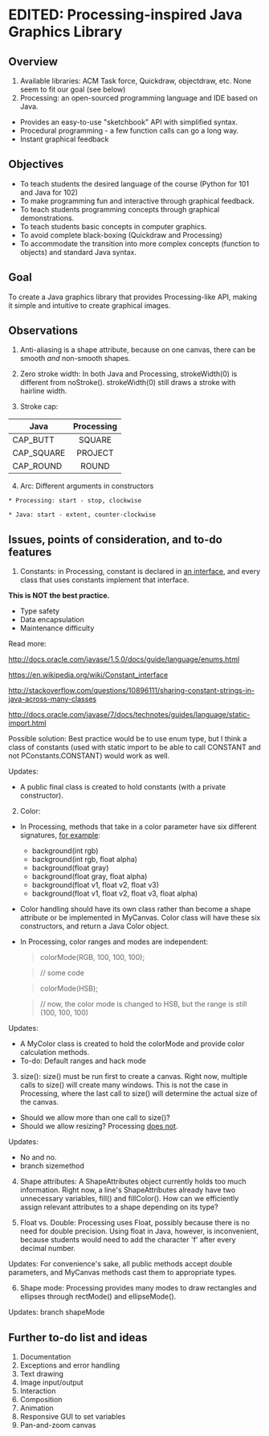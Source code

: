 EDITED: Processing-inspired Java Graphics Library
==========================================


Overview
------
1. Available libraries: ACM Task force, Quickdraw, objectdraw, etc. None seem to fit our goal (see below)
2. Processing: an open-sourced programming language and IDE based on Java.
  * Provides an easy-to-use "sketchbook" API with simplified syntax.
  * Procedural programming - a few function calls can go a long way.
  * Instant graphical feedback

Objectives
------
- To teach students the desired language of the course (Python for 101 and Java for 102)
- To make programming fun and interactive through graphical feedback.
- To teach students programming concepts through graphical demonstrations.
- To teach students basic concepts in computer graphics.
- To avoid complete black-boxing (Quickdraw and Processing)
- To accommodate the transition into more complex concepts (function to
objects) and standard Java syntax.

Goal
------
To create a Java graphics library that provides Processing-like API, making it simple and intuitive to create graphical images.


Observations
--------
  1. Anti-aliasing is a shape attribute, because on one canvas, there can be
smooth _and_ non-smooth shapes.

  2. Zero stroke width: In both Java and Processing, strokeWidth(0) is different
from noStroke(). strokeWidth(0) still draws a stroke with hairline width.

  3. Stroke cap:

| Java          | Processing   |
| ------------- |:-------------:|
| CAP_BUTT      | SQUARE       |
| CAP_SQUARE    | PROJECT      |
| CAP_ROUND     | ROUND        |

  4. Arc: Different arguments in constructors

    * Processing: start - stop, clockwise

    * Java: start - extent, counter-clockwise

Issues, points of consideration, and to-do features
------
1. Constants: in Processing, constant is declared in [an interface], and
every class that uses constants implement that interface.

  **This is NOT the best practice.**

  * Type safety
  * Data encapsulation
  * Maintenance difficulty

  Read more:

  http://docs.oracle.com/javase/1.5.0/docs/guide/language/enums.html

  https://en.wikipedia.org/wiki/Constant_interface

  http://stackoverflow.com/questions/10896111/sharing-constant-strings-in-java-across-many-classes

  http://docs.oracle.com/javase/7/docs/technotes/guides/language/static-import.html

  Possible solution: Best practice would be to use enum type, but I think a class of constants (used with static import to be able to call CONSTANT and not PConstants.CONSTANT) would work as well.

  Updates:
  - A public final class is created to hold constants (with a private constructor).

2. Color:
  - In Processing, methods that take in a color parameter have six different signatures, [for example]:
    * background(int rgb)
    * background(int rgb, float alpha)
    * background(float gray)
    * background(float gray, float alpha)
    * background(float v1, float v2, float v3)
    * background(float v1, float v2, float v3, float alpha)
  - Color handling should have its own class rather than become a shape
  attribute or be implemented in MyCanvas. Color class will have these six
  constructors, and return a Java Color object.
  - In Processing, color ranges and modes are independent:

    > colorMode(RGB, 100, 100, 100);

    > // some code

    > colorMode(HSB);

    > // now, the color mode is changed to HSB, but the range is still
    (100, 100, 100)

  Updates:
  - A MyColor class is created to hold the colorMode and provide color calculation methods.
  - To-do: Default ranges and hack mode

3. size(): size() must be run first to create a canvas. Right now, multiple calls to size() will create many windows. This is not the case in Processing, where the last call to size() will determine the actual size of the canvas.

  * Should we allow more than one call to size()?
  * Should we allow resizing? Processing [does not].

  Updates:
  - No and no.
  - branch sizemethod

4. Shape attributes: A ShapeAttributes object currently holds too much
 information. Right now, a line's ShapeAttributes already have two unnecessary variables, fill() and fillColor(). How can we efficiently assign relevant attributes to a shape depending on its type?

5. Float vs. Double: Processing uses Float, possibly because there is no need for double precision. Using float in Java, however, is inconvenient, because students would need to add the character 'f' after every decimal number.

Updates: For convenience's sake, all public methods accept double parameters, and MyCanvas methods cast them to appropriate types.

6. Shape mode: Processing provides many modes to draw rectangles and ellipses through rectMode() and ellipseMode().

Updates: branch shapeMode

Further to-do list and ideas
-----------------
1. Documentation
2. Exceptions and error handling
3. Text drawing
4. Image input/output
5. Interaction
6. Composition
7. Animation
8. Responsive GUI to set variables
9. Pan-and-zoom canvas

[an interface]: https://github.com/processing/processing/blob/bd7638ec0acf3e4ee911fcf72405942517756775/core/src/processing/core/PConstants.java
[does not]: http://stackoverflow.com/questions/17081359/how-to-automatically-let-a-sketch-done-in-processing-resize-when-you-resize-a-r
[for example]: https://processing.org/reference/background_.html
